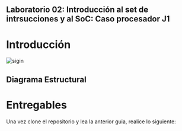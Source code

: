 ## Laboratorio 02: Introducción al set de intrsucciones  y al SoC: Caso procesador J1 
# Introducción


![sigin](https://github.com/unal-edigital1-2020-1/page/blob/master/labs/figs/0_2.png)

## Diagrama Estructural 


# Entregables

Una vez clone el repositorio y lea la anterior guia, realice lo siguiente:

